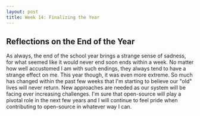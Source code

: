 ```yaml
---
layout: post
title: Week 14: Finalizing the Year
---
```


## Reflections on the End of the Year

As always, the end of the school year brings a strange sense of sadness, for what seemed like it would never end soon ends within a week. No matter how well accustomed I am with such endings, they always tend to have a strange effect on me. This year though, it was even more extreme. So much has changed within the past few weeks that I'm starting to believe our "old" lives will never return. New approaches are needed as our system will be facing ever increasing challenges. I'm sure that open-source will play a pivotal role in the next few years and I will continue to feel pride when contributing to open-source in whatever way I can.
